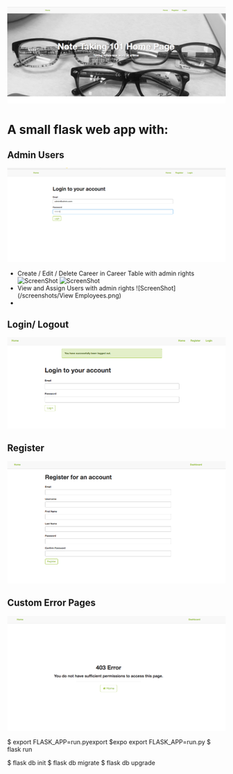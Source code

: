 ![ScreenShot](/screenshots/home.png)


# A small flask web app with:

## Admin Users
![ScreenShot](/screenshots/admin.png)
- Create / Edit / Delete Career in Career Table with admin rights
![ScreenShot](/screenshots/ViewCareer.png)
![ScreenShot](/screenshots/CareerCrud.png)
- View and Assign Users with admin rights
![ScreenShot](/screenshots/View Employees.png)
-

## Login/ Logout
![ScreenShot](/screenshots/loginlogout.png)
## Register
![ScreenShot](/screenshots/register.png)

## Custom Error Pages
![ScreenShot](/screenshots/403.png)

$ export FLASK_APP=run.pyexport
$expo export FLASK_APP=run.py
$ flask run

$ flask db init
$ flask db migrate
$ flask db upgrade



